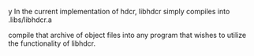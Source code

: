 y
In the current implementation of hdcr, libhdcr simply compiles into .libs/libhdcr.a

compile that archive of object files into any program that wishes to utilize
the functionality of libhdcr.